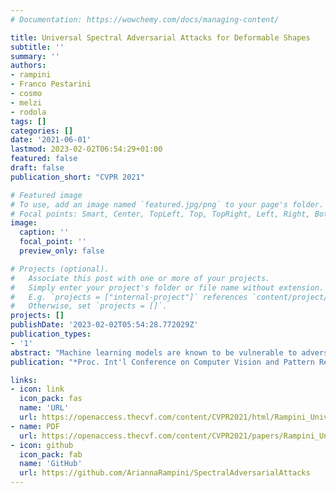 ```yaml
---
# Documentation: https://wowchemy.com/docs/managing-content/

title: Universal Spectral Adversarial Attacks for Deformable Shapes
subtitle: ''
summary: ''
authors:
- rampini
- Franco Pestarini
- cosmo
- melzi
- rodola
tags: []
categories: []
date: '2021-06-01'
lastmod: 2023-02-02T06:54:29+01:00
featured: false
draft: false
publication_short: "CVPR 2021"

# Featured image
# To use, add an image named `featured.jpg/png` to your page's folder.
# Focal points: Smart, Center, TopLeft, Top, TopRight, Left, Right, BottomLeft, Bottom, BottomRight.
image:
  caption: ''
  focal_point: ''
  preview_only: false

# Projects (optional).
#   Associate this post with one or more of your projects.
#   Simply enter your project's folder or file name without extension.
#   E.g. `projects = ["internal-project"]` references `content/project/deep-learning/index.md`.
#   Otherwise, set `projects = []`.
projects: []
publishDate: '2023-02-02T05:54:28.772029Z'
publication_types:
- '1'
abstract: "Machine learning models are known to be vulnerable to adversarial attacks, namely perturbations of the data that lead to wrong predictions despite being imperceptible. However, the existence of 'universal' attacks (i.e., unique perturbations that transfer across different data points) has only been demonstrated for images to date. Part of the reason lies in the lack of a common domain, for geometric data such as graphs, meshes, and point clouds, where a universal perturbation can be defined. In this paper, we offer a change in perspective and demonstrate the existence of universal attacks for geometric data (shapes). We introduce a computational procedure that operates entirely in the spectral domain, where the attacks take the form of small perturbations to short eigenvalue sequences; the resulting geometry is then synthesized via shape-from-spectrum recovery. Our attacks are universal, in that they transfer across different shapes, different representations (meshes and point clouds), and generalize to previously unseen data."
publication: "*Proc. Int'l Conference on Computer Vision and Pattern Recognition (CVPR)*"

links:
- icon: link
  icon_pack: fas
  name: 'URL'
  url: https://openaccess.thecvf.com/content/CVPR2021/html/Rampini_Universal_Spectral_Adversarial_Attacks_for_Deformable_Shapes_CVPR_2021_paper.html
- name: PDF
  url: https://openaccess.thecvf.com/content/CVPR2021/papers/Rampini_Universal_Spectral_Adversarial_Attacks_for_Deformable_Shapes_CVPR_2021_paper.pdf
- icon: github
  icon_pack: fab
  name: 'GitHub'
  url: https://github.com/AriannaRampini/SpectralAdversarialAttacks
---
```

